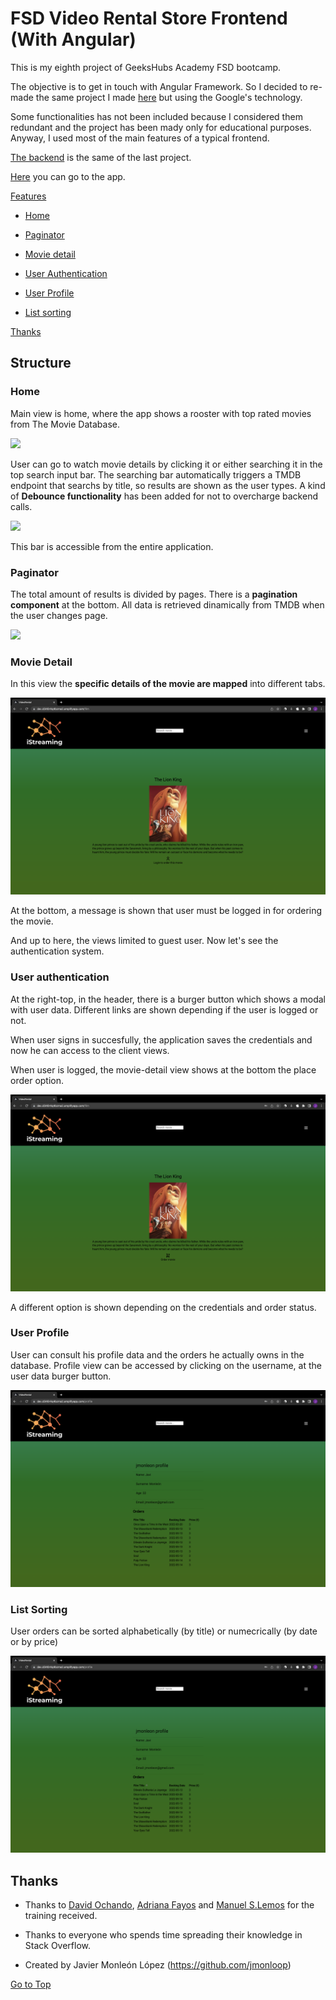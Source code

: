 # FSD Video Rental Store Frontend (With Angular)
This is my eighth project of GeeksHubs Academy FSD bootcamp.

The objective is to get in touch with Angular Framework. So I decided to re-made the same project I made <a href='https://github.com/jmonloop/GeekshubsFSD_Pr05_VideoStoreFrontend'>here</a> but using the Google's technology.

Some functionalities has not been included because I considered them redundant and the project has been mady only for educational purposes. 
Anyway, I used most of the main features of a typical frontend.

<a href='https://github.com/jmonloop/GeekshubsFSD_Pr04_VideoStoreBackend'>The backend</a> is the same of the last project.

<a href='https://dev.d340r4q4bzma2.amplifyapp.com'>Here</a> you can go to the app.


[Features](#features)

* [Home](#home)

* [Paginator](#paginator)

* [Movie detail](#movie-detail)

* [User Authentication](#user-authentication)

* [User Profile](#user-profile)

* [List sorting](#list-sorting)

[Thanks](#thanks)


## Structure

### Home
Main view is home, where the app shows a rooster with top rated movies from The Movie Database.

<img src='./src/assets/screenshots/home.png'><br>

User can go to watch movie details by clicking it or either searching it in the top search input bar. The searching bar automatically triggers a TMDB endpoint that searchs by title, so results are shown as the user types. A kind of **Debounce functionality** has been added for not to overcharge backend calls.

<img src='./src/assets/screenshots/search.png'><br>


This bar is accessible from the entire application.


### Paginator

The total amount of results is divided by pages. There is a **pagination component** at the bottom. All data is retrieved dinamically from TMDB when the user changes page.

<img src='./src/assets/screenshots/paginator.png'><br>


### Movie Detail

In this view the **specific details of the movie are mapped** into different tabs.

<img src='./src/assets/screenshots/login-to-order.png'><br>


At the bottom, a message is shown that user must be logged in for ordering the movie.

And up to here, the views limited to guest user. Now let's see the authentication system.


### User authentication
At the right-top, in the header, there is a burger button which shows a modal with user data. Different links are shown depending if the user is logged or not.

When user signs in succesfully, the application saves the credentials and now he can access to the client views.

When user is logged, the movie-detail view shows at the bottom the place order option.

<img src='./src/assets/screenshots/order-movie.png'><br>

A different option is shown depending on the credentials and order status.



### User Profile

User can consult his profile data and the orders he actually owns in the database.
Profile view can be accessed by clicking on the username, at the user data burger button.

<img src='./src/assets/screenshots/profile.png'><br>


### List Sorting

User orders can be sorted alphabetically (by title) or numecrically (by date or by price)

<img src='./src/assets/screenshots/sort.png'><br>


## Thanks

* Thanks to <a href='https://github.com/Dave86dev'>David Ochando</a>, <a href='https://github.com/AdrianaFayos'>Adriana Fayos</a> and <a href='https://github.com/ManuelSLemos'>Manuel S.Lemos</a> for the training received.

* Thanks to everyone who spends time spreading their knowledge in Stack Overflow.

* Created by Javier Monleón López (https://github.com/jmonloop)

[Go to Top](#structure)
